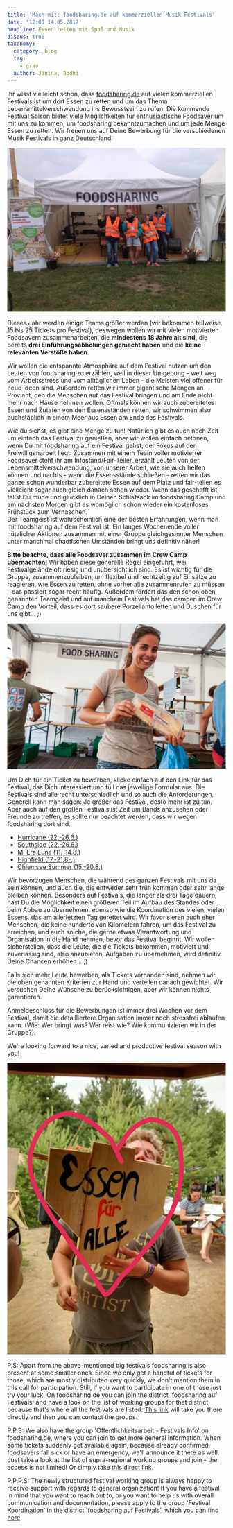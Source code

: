 ```yaml
---
title: 'Mach mit: foodsharing.de auf kommerziellen Musik Festivals'
date: '12:00 14.05.2017'
headline: Essen retten mit Spaß und Musik
disqus: true
taxonomy:
  category: blog
  tag:
    - grav
  author: Janina, Bodhi
---
```


Ihr wisst vielleicht schon, dass [foodsharing.de](https://foodsharing.de) auf vielen kommerziellen Festivals ist um dort Essen zu retten und um das Thema Lebensmittelverschwendung ins Bewusstsein zu rufen. Die kommende Festival Saison bietet viele Möglichkeiten für enthusiastische Foodsaver um mit uns zu kommen, um foodsharing bekanntzumachen und um jede Menge Essen zu retten. Wir freuen uns auf Deine Bewerbung für die verschiedenen Musik Festivals in ganz Deutschland!

![](/images/summerstale_booth.JPG)

Dieses Jahr werden einige Teams größer werden (wir bekommen teilweise 15 bis 25 Tickets pro Festival), deswegen wollen wir mit vielen motivierten Foodsavern zusammenarbeiten, die **mindestens 18 Jahre alt sind**, die bereits **drei Einführungsabholungen gemacht haben** und die **keine relevanten Verstöße haben**.

Wir wollen die entspannte Atmosphäre auf dem Festival nutzen um den Leuten von foodsharing zu erzählen, weil in dieser Umgebung - weit weg vom Arbeitsstress und vom alltäglichen Leben - die Meisten viel offener für neue Ideen sind. Außerdem retten wir immer gigantische Mengen an Proviant, den die Menschen auf das Festival bringen und am Ende nicht mehr nach Hause nehmen wollen. Oftmals können wir auch zubereitetes Essen und Zutaten von den Essensständen retten, wir schwimmen also buchstäblich in einem Meer aus Essen am Ende des Festivals.

Wie du siehst, es gibt eine Menge zu tun! Natürlich gibt es auch noch Zeit um einfach das Festival zu genießen, aber wir wollen einfach betonen, wenn Du mit foodsharing auf ein Festival gehst, der Fokus auf der Freiwilligenarbeit liegt: Zusammen mit einem Team voller motivierter Foodsaver steht ihr am Infostand/Fair-Teiler, erzählt Leuten von der Lebensmittelverschwendung, von unserer Arbeit, wie sie auch helfen können und nachts - wenn die Essensstände schließen - retten wir das ganze schon wunderbar zubereitete Essen auf dem Platz und fair-teilen es vielleicht sogar auch gleich danach schon wieder. Wenn das geschafft ist, fällst Du müde und glücklich in Deinen Schlafsack im foodsharing Camp und am nächsten Morgen gibt es womöglich schon wieder ein kostenloses Frühstück zum Vernaschen.  
Der Teamgeist ist wahrscheinlich eine der besten Erfahrungen, wenn man mit foodsharing auf dem Festival ist: Ein langes Wochenende voller nützlicher Aktionen zusammen mit einer Gruppe gleichgesinnter Menschen unter manchmal chaotischen Umständen bringt uns definitiv näher!

**Bitte beachte, dass alle Foodsaver zusammen im Crew Camp übernachten!** Wir haben diese generelle Regel eingeführt, weil Festivalgelände oft riesig und unübersichtlich sind. Es ist wichtig für die Gruppe, zusammenzubleiben, um flexibel und rechtzeitig auf Einsätze zu reagieren, wie Essen zu retten, ohne vorher alle zusammenrufen zu müssen - das passiert sogar recht häufig. Außerdem fördert das den schon oben genannten Teamgeist und auf manchem Festivals hat das campen im Crew Camp den Vorteil, dass es dort saubere Porzellantoiletten und Duschen für uns gibt... ;)

![](/images/appelflappen.jpg)

Um Dich für ein Ticket zu bewerben, klicke einfach auf den Link für das Festival, das Dich interessiert und füll das jeweilige Formular aus. Die Festivals sind alle recht unterschiedlich und so auch die Anforderungen. Generell kann man sagen: Je größer das Festival, desto mehr ist zu tun. Aber auch auf den großen Festivals ist Zeit um Bands anzusehen oder Freunde zu treffen, es sollte nur beachtet werden, dass wir wegen foodsharing dort sind.

* [Hurricane (22.-26.6.)](https://goo.gl/forms/09YXg3oesiBkPstG2)
* [Southside (22.-26.6.)](https://goo.gl/forms/p1sl3bdgriUCVoo02)
* [M' Era Luna (11.-14.8.)](https://goo.gl/forms/wKwDYoYEiqXhvzRP2)
* [Highfield (17.-21,8-.)](https://goo.gl/forms/PHfsb6kiUseWxh6y1)
* [Chiemsee Summer (15.-20.8.)](https://goo.gl/forms/sWhxg0id3QPrqZEw1)

Wir bevorzugen Menschen, die während des ganzen Festivals mit uns da sein können, und auch die, die entweder sehr früh kommen oder sehr lange bleiben können. Besonders auf Festivals, die länger als drei Tage dauern, hast Du die Möglichkeit einen größeren Teil im Aufbau des Standes oder beim Abbau zu übernehmen, ebenso wie die Koordination des vielen, vielen Essens, das am allerletzten Tag gerettet wird. Wir favorisieren auch eher Menschen, die keine hunderte von Kilometern fahren, um das Festival zu erreichen, und auch solche, die gerne etwas Verantwortung und Organisation in die Hand nehmen, bevor das Festival beginnt. Wir wollen sicherstellen, dass die Leute, die die Tickets bekommen, motiviert und zuverlässig sind, also anzubieten, Aufgaben zu übernehmen, wird definitiv Deine Chancen erhöhen... ;)

Falls sich mehr Leute bewerben, als Tickets vorhanden sind, nehmen wir die oben genannten Kriterien zur Hand und verteilen danach gewichtet. Wir versuchen Deine Wünsche zu berücksichtigen, aber wir können nichts garantieren.

Anmeldeschluss für die Bewerbungen ist immer drei Wochen vor dem Festival, damit die detailliertere Organisation immer noch stressfrei ablaufen kann. (Wie: Wer bringt was? Wer reist wie? Wie kommunizieren wir in der Gruppe?).

We're looking forward to a nice, varied and productive festival season with you!

![](/images/bodhi_essenfueralle.jpg)

P.S: Apart from the above-mentioned big festivals foodsharing is also present at some smaller ones. Since we only get a handful of tickets for those, which are mostly distributed very quickly, we don't mention them in this call for participation. Still, if you want to participate in one of those just try your luck: On foodsharing.de you can join the district 'foodsharing auf Festivals' and have a look on the list of working groups for that district, because that's where all the festivals are listed. [This link](https://foodsharing.de/?page=groups&p=1432) will take you there directly and then you can contact the groups.

P.P.S: We also have the group 'Öffentlichkeitsarbeit - Festivals Info' on foodsharing.de, where you can join to get more general information. When some tickets suddenly get available again, because already confirmed foodsavers fall sick or have an emergency, we'll announce it there as well. Just take a look at the list of supra-regional working groups and join - the access is not limited! Or simply take [this direct link](https://foodsharing.de/?page=groups).

P.P.P.S: The newly structured festival working group is always happy to receive support with regards to general organization! If you have a festival in mind that you want to reach out to, or you want to help us with overall communication and documentation, please apply to the group 'Festival Koordination' in the district 'foodsharing auf Festivals', which you can find [here](https://foodsharing.de/?page=groups&p=1432).